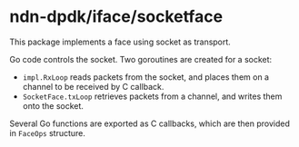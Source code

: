 # ndn-dpdk/iface/socketface

This package implements a face using socket as transport.

Go code controls the socket.
Two goroutines are created for a socket:

* `impl.RxLoop` reads packets from the socket, and places them on a channel to be received by C callback.
* `SocketFace.txLoop` retrieves packets from a channel, and writes them onto the socket.

Several Go functions are exported as C callbacks, which are then provided in `FaceOps` structure.
